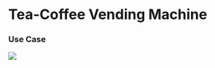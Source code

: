 # Tea-Coffee Vending Machine

### Use Case
![](https://github.com/harmeet-saluja/tcvm/blob/master/images/tcvmusecase.png)
